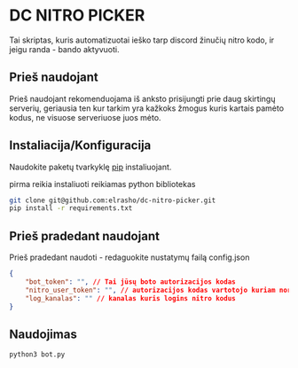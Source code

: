 # DC NITRO PICKER

Tai skriptas, kuris automatizuotai ieško tarp discord žinučių nitro kodo, ir jeigu randa - bando aktyvuoti.

## Prieš naudojant

Prieš naudojant rekomenduojama iš anksto prisijungti prie daug skirtingų serverių, geriausia ten kur tarkim yra kažkoks žmogus kuris kartais pamėto kodus, ne visuose serveriuose juos mėto.


## Instaliacija/Konfiguracija

Naudokite paketų tvarkyklę [pip](https://pip.pypa.io/en/stable/) instaliuojant.

pirma reikia instaliuoti reikiamas python bibliotekas
```bash
git clone git@github.com:elrasho/dc-nitro-picker.git
pip install -r requirements.txt
```

## Prieš pradedant naudojant

Prieš pradedant naudoti - redaguokite nustatymų failą config.json
```json
{
    "bot_token": "", // Tai jūsų boto autorizacijos kodas 
    "nitro_user_token": "", // autorizacijos kodas vartotojo kuriam norite aktyvuoti nitro
    "log_kanalas": "" // kanalas kuris logins nitro kodus
}
```

## Naudojimas

```bash
python3 bot.py
```
